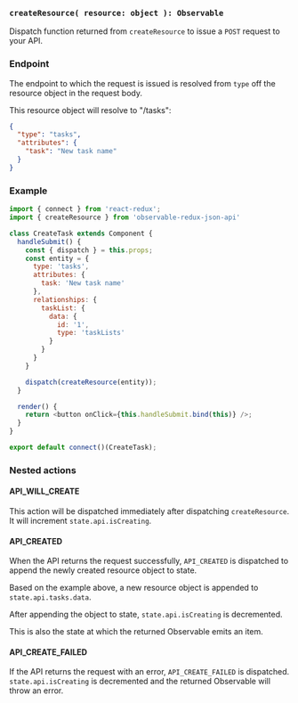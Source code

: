 ### `createResource( resource: object ): Observable`

Dispatch function returned from `createResource` to issue a `POST` request to your API.

### Endpoint

The endpoint to which the request is issued is resolved from `type` off the resource object in the request body.

This resource object will resolve to "/tasks":

```json
{
  "type": "tasks",
  "attributes": {
    "task": "New task name"
  }
}
```

### Example

```js
import { connect } from 'react-redux';
import { createResource } from 'observable-redux-json-api'

class CreateTask extends Component {
  handleSubmit() {
    const { dispatch } = this.props;
    const entity = {
      type: 'tasks',
      attributes: {
        task: 'New task name'
      },
      relationships: {
        taskList: {
          data: {
            id: '1',
            type: 'taskLists'
          }
        }
      }
    }

    dispatch(createResource(entity));
  }

  render() {
    return <button onClick={this.handleSubmit.bind(this)} />;
  }
}

export default connect()(CreateTask);
```

### Nested actions

#### API_WILL_CREATE

This action will be dispatched immediately after dispatching `createResource`. It will increment `state.api.isCreating`.

#### API_CREATED

When the API returns the request successfully, `API_CREATED` is dispatched to append the newly created resource object to state.

Based on the example above, a new resource object is appended to `state.api.tasks.data`.

After appending the object to state, `state.api.isCreating` is decremented.

This is also the state at which the returned Observable emits an item.

#### API_CREATE_FAILED

If the API returns the request with an error, `API_CREATE_FAILED` is dispatched. `state.api.isCreating` is decremented and the returned Observable will throw an error.
